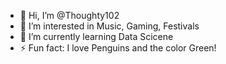 - 👋 Hi, I’m @Thoughty102
- 👀 I’m interested in Music, Gaming, Festivals
- 🌱 I’m currently learning Data Scicene
- ⚡ Fun fact: I love Penguins and the color Green!

<!---
Thoughty102/Thoughty102 is a ✨ special ✨ repository because its `README.md` (this file) appears on your GitHub profile.
You can click the Preview link to take a look at your changes.
--->
